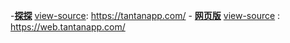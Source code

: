 
-[**探探**](https://www.tantanapp.com/) [view-source](https://taoste.github.io/Hello-World/tantanapp/): https://tantanapp.com/ - [**网页版**](https://web.tantanapp.com/) [view-source](https://taoste.github.io/Hello-World/tantanapp/web.tantanapp.com/) : https://web.tantanapp.com/
